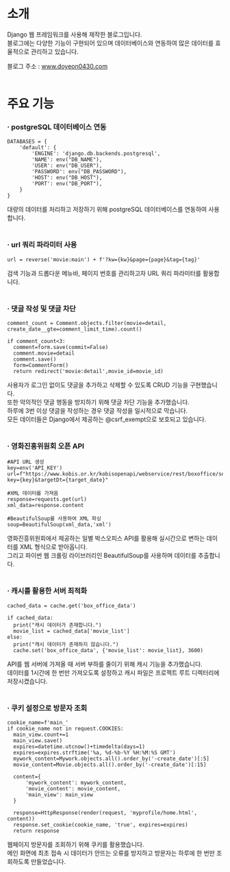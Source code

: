 # 소개
Django 웹 프레임워크를 사용해 제작한 블로그입니다.<br>
블로그에는 다양한 기능이 구현되어 있으며 데이터베이스와 연동하여 많은 데이터를 효율적으로 관리하고 있습니다.<br>

블로그 주소 : www.doyeon0430.com<br>
<br>

# 주요 기능
### · postgreSQL 데이터베이스 연동

```
DATABASES = {
    'default': {
        'ENGINE': 'django.db.backends.postgresql',
        'NAME': env("DB_NAME"),
        'USER': env("DB_USER"),
        'PASSWORD': env("DB_PASSWORD"),
        'HOST': env("DB_HOST"),
        'PORT': env("DB_PORT"),
    }
}
```

대량의 데이터를 처리하고 저장하기 위해 postgreSQL 데이터베이스를 연동하여 사용합니다.<br> 
<br> 

### · url 쿼리 파라미터 사용

```
url = reverse('movie:main') + f'?kw={kw}&page={page}&tag={tag}'
```

검색 기능과 드롭다운 메뉴바, 페이지 번호를 관리하고자 URL 쿼리 파라미터를 활용합니다.<br> 
<br> 

### · 댓글 작성 및 댓글 차단

```
comment_count = Comment.objects.filter(movie=detail, create_date__gte=comment_limit_time).count()

if comment_count<3:
  comment=form.save(commit=False)
  comment.movie=detail
  comment.save()
  form=CommentForm()
  return redirect('movie:detail',movie_id=movie_id)
```
사용자가 로그인 없이도 댓글을 추가하고 삭제할 수 있도록 CRUD 기능을 구현했습니다.<br>
또한 악의적인 댓글 행동을 방지하기 위해 댓글 차단 기능을 추가했습니다.<br> 
하루에 3번 이상 댓글을 작성하는 경우 댓글 작성을 일시적으로 막습니다.<br>
모든 데이터들은 Django에서 제공하는 @csrf_exempt으로 보호되고 있습니다.<br>
<br> 

### · 영화진흥위원회 오픈 API

```
#API URL 생성
key=env('API_KEY')
url=f"https://www.kobis.or.kr/kobisopenapi/webservice/rest/boxoffice/searchDailyBoxOfficeList.xml?key={key}&targetDt={target_date}"

#XML 데이터를 가져옴
response=requests.get(url)
xml_data=response.content

#BeautifulSoup를 사용하여 XML 파싱
soup=BeautifulSoup(xml_data,'xml')
```
영화진흥위원회에서 제공하는 일별 박스오피스 API를 활용해 실시간으로 변하는 데이터를 XML 형식으로 받아옵니다.<br> 
그리고 파이썬 웹 크롤링 라이브러리인 BeautifulSoup를 사용하며 데이터를 추출합니다.<br>
<br>

### · 캐시를 활용한 서버 최적화

```
cached_data = cache.get('box_office_data')

if cached_data:
  print("캐시 데이터가 존재합니다.")
  movie_list = cached_data['movie_list']
else:
  print("캐시 데이터가 존재하지 않습니다.")
  cache.set('box_office_data', {'movie_list': movie_list}, 3600) 
```
API를 웹 서버에 가져올 때 서버 부하를 줄이기 위해 캐시 기능을 추가했습니다.<br> 
데이터를 1시간에 한 번만 가져오도록 설정하고 캐시 파일은 프로젝트 루트 디렉터리에 저장시켰습니다.<br>
<br>

### · 쿠키 설정으로 방문자 조회

```
cookie_name=f'main_'
if cookie_name not in request.COOKIES:
  main_view.count+=1
  main_view.save()
  expires=datetime.utcnow()+timedelta(days=1)
  expires=expires.strftime('%a, %d-%b-%Y %H:%M:%S GMT')
  mywork_content=Mywork.objects.all().order_by('-create_date')[:5]
  movie_content=Movie.objects.all().order_by('-create_date')[:15]

  content={
      'mywork_content': mywork_content,
      'movie_content': movie_content,
      'main_view': main_view
  }

  response=HttpResponse(render(request, 'myprofile/home.html', content))
  response.set_cookie(cookie_name, 'true', expires=expires)
  return response
```
웹페이지 방문자를 조회하기 위해 쿠키를 활용했습니다.<br>
메인 화면에 최초 접속 시 데이터가 안뜨는 오류를 방지하고 방문자는 하루에 한 번만 조회하도록 만들었습니다.
